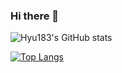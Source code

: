 ### Hi there 👋

<!--
**Hyu183/Hyu183** is a ✨ _special_ ✨ repository because its `README.md` (this file) appears on your GitHub profile.

Here are some ideas to get you started:

- 🔭 I’m currently working on ...
- 🌱 I’m currently learning ...
- 👯 I’m looking to collaborate on ...
- 🤔 I’m looking for help with ...
- 💬 Ask me about ...
- 📫 How to reach me: ...
- 😄 Pronouns: ...
- ⚡ Fun fact: ...
-->
![Hyu183's GitHub stats](https://github-readme-stats.vercel.app/api?username=Hyu183&count_private=true&show_icons=true&theme=codeSTACKr)

[![Top Langs](https://github-readme-stats.vercel.app/api/top-langs/?username=Hyu183&layout=compact)](https://github.com/Hyu183)
